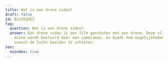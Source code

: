 ```yaml
---
title: Wat is een drone video?
draft: false
id: BzulDq9E2
faq:
  question: Wat is een drone video?
  answer: Een drone video is een film geschoten met een drone. Deze vliegende
    drone wordt bestuurd door een cameraman, en biedt hem mogelijkheden om
    vanuit de lucht beelden te schieten.
seo:
  noindex: true
---
```

